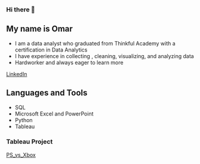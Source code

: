### Hi there 👋


## My name is Omar

- I am a data analyst who graduated from Thinkful Academy with a certification in Data Analytics 
- I have experience in collecting , cleaning, visualizing, and analyzing data
- Hardworker and always eager to learn more



[LinkedIn](https://www.linkedin.com/in/omar-medrano-05a90a272)

## Languages and Tools
- SQL
- Microsoft Excel and PowerPoint
- Python
- Tableau

### Tableau Project
[PS_vs_Xbox](https://public.tableau.com/views/PlayStationvs_Xbox/Dashboard1?:language=en-US&:display_count=n&:origin=viz_share_link)
